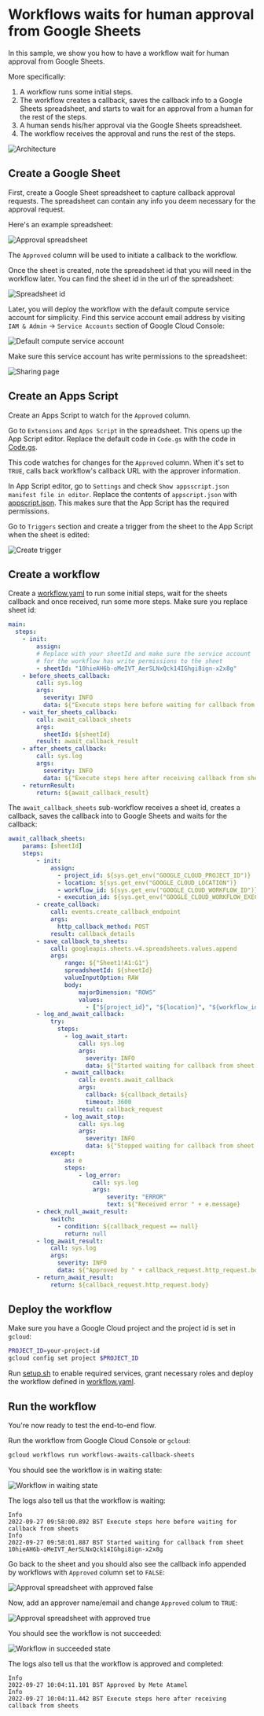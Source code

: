 # Workflows waits for human approval from Google Sheets

In this sample, we show you how to have a workflow wait for human approval from
Google Sheets.

More specifically:

1. A workflow runs some initial steps.
2. The workflow creates a callback, saves the callback info to a Google Sheets
   spreadsheet, and starts to wait for an approval from a human for the rest of
   the steps.
3. A human sends his/her approval via the Google Sheets spreadsheet.
4. The workflow receives the approval and runs the rest of the steps.

![Architecture](images/image0.png)

## Create a Google Sheet

First, create a Google Sheet spreadsheet to capture callback approval requests.
The spreadsheet can contain any info you deem necessary for the approval
request.

Here's an example spreadsheet:

![Approval spreadsheet](images/image1.png)

The `Approved` column will be used to initiate a callback to the workflow.

Once the sheet is created, note the spreadsheet id that you will need in the workflow
later. You can find the sheet id in the url of the spreadsheet:

![Spreadsheet id](../workflows-to-sheets/images/image1.png)

Later, you will deploy the workflow with the default compute service account for
simplicity. Find this service account email address by visiting `IAM & Admin` ->
`Service Accounts` section of Google Cloud Console:

![Default compute service account](../workflows-to-sheets/images/image2.png)

Make sure this service account has write permissions to the spreadsheet:

![Sharing page](../workflows-to-sheets/images/image3.png)

## Create an Apps Script

Create an Apps Script to watch for the `Approved` column.

Go to `Extensions` and `Apps Script` in the spreadsheet. This opens up the App
Script editor. Replace the default code in `Code.gs` with the code in
[Code.gs](Code.gs).

This code watches for changes for the `Approved` column. When
it's set to `TRUE`, calls back workflow's callback URL with the approver
information.

In App Script editor, go to `Settings` and check `Show appsscript.json manifest
file in editor`. Replace the contents of `appscript.json` with
[appscript.json](appscript.json). This makes sure that the App Script has the
required permissions.

Go to `Triggers` section and create a trigger from the sheet to the App
Script when the sheet is edited:

![Create trigger](images/image2.png)

## Create a workflow

Create a [workflow.yaml](workflow.yaml) to run some initial steps, wait for the
sheets callback and once received, run some more steps. Make sure you replace
sheet id:

```yaml
main:
  steps:
    - init:
        assign:
        # Replace with your sheetId and make sure the service account
        # for the workflow has write permissions to the sheet
        - sheetId: "10hieAH6b-oMeIVT_AerSLNxQck14IGhgi8ign-x2x8g"
    - before_sheets_callback:
        call: sys.log
        args:
          severity: INFO
          data: ${"Execute steps here before waiting for callback from sheets"}
    - wait_for_sheets_callback:
        call: await_callback_sheets
        args:
          sheetId: ${sheetId}
        result: await_callback_result
    - after_sheets_callback:
        call: sys.log
        args:
          severity: INFO
          data: ${"Execute steps here after receiving callback from sheets"}
    - returnResult:
        return: ${await_callback_result}
```

The `await_callback_sheets` sub-workflow receives a sheet id, creates a callback,
saves the callback into to Google Sheets and waits for the callback:

```yaml
await_callback_sheets:
    params: [sheetId]
    steps:
        - init:
            assign:
              - project_id: ${sys.get_env("GOOGLE_CLOUD_PROJECT_ID")}
              - location: ${sys.get_env("GOOGLE_CLOUD_LOCATION")}
              - workflow_id: ${sys.get_env("GOOGLE_CLOUD_WORKFLOW_ID")}
              - execution_id: ${sys.get_env("GOOGLE_CLOUD_WORKFLOW_EXECUTION_ID")}
        - create_callback:
            call: events.create_callback_endpoint
            args:
              http_callback_method: POST
            result: callback_details
        - save_callback_to_sheets:
            call: googleapis.sheets.v4.spreadsheets.values.append
            args:
                range: ${"Sheet1!A1:G1"}
                spreadsheetId: ${sheetId}
                valueInputOption: RAW
                body:
                    majorDimension: "ROWS"
                    values:
                      - ["${project_id}", "${location}", "${workflow_id}", "${execution_id}", "${callback_details.url}", "", "FALSE"]
        - log_and_await_callback:
            try:
              steps:
                - log_await_start:
                    call: sys.log
                    args:
                      severity: INFO
                      data: ${"Started waiting for callback from sheet " + sheetId}
                - await_callback:
                    call: events.await_callback
                    args:
                      callback: ${callback_details}
                      timeout: 3600
                    result: callback_request
                - log_await_stop:
                    call: sys.log
                    args:
                      severity: INFO
                      data: ${"Stopped waiting for callback from sheet " + sheetId}
            except:
                as: e
                steps:
                    - log_error:
                        call: sys.log
                        args:
                            severity: "ERROR"
                            text: ${"Received error " + e.message}
        - check_null_await_result:
            switch:
              - condition: ${callback_request == null}
                return: null
        - log_await_result:
            call: sys.log
            args:
              severity: INFO
              data: ${"Approved by " + callback_request.http_request.body.approver}
        - return_await_result:
            return: ${callback_request.http_request.body}
```

## Deploy the workflow

Make sure you have a Google Cloud project and the project id is set in `gcloud`:

```sh
PROJECT_ID=your-project-id
gcloud config set project $PROJECT_ID
```

Run [setup.sh](setup.sh) to enable required services, grant necessary roles and
deploy the workflow defined in [workflow.yaml](workflow.yaml).

## Run the workflow

You're now ready to test the end-to-end flow.

Run the workflow from Google Cloud Console or `gcloud`:

```sh
gcloud workflows run workflows-awaits-callback-sheets
```

You should see the workflow is in waiting state:

![Workflow in waiting state](images/image3.png)

The logs also tell us that the workflow is waiting:

```log
Info
2022-09-27 09:58:00.892 BST Execute steps here before waiting for callback from sheets
Info
2022-09-27 09:58:01.887 BST Started waiting for callback from sheet 10hieAH6b-oMeIVT_AerSLNxQck14IGhgi8ign-x2x8g
```

Go back to the sheet and you should also see the callback info appended by
workflows with `Approved` column set to `FALSE`:

![Approval spreadsheet with approved false](images/image4.png)

Now, add an approver name/email and change `Approved` colum to `TRUE`:

![Approval spreadsheet with approved true](images/image5.png)

You should see the workflow is not succeeded:

![Workflow in succeeded state](images/image6.png)

The logs also tell us that the workflow is approved and completed:

```log
Info
2022-09-27 10:04:11.101 BST Approved by Mete Atamel
Info
2022-09-27 10:04:11.442 BST Execute steps here after receiving callback from sheets
```
